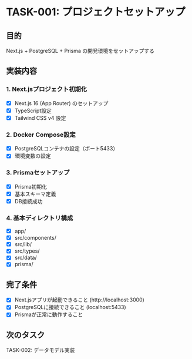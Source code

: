 # TASK-001: プロジェクトセットアップ

## 目的
Next.js + PostgreSQL + Prisma の開発環境をセットアップする

## 実装内容

### 1. Next.jsプロジェクト初期化
- [x] Next.js 16 (App Router) のセットアップ
- [x] TypeScript設定
- [x] Tailwind CSS v4 設定

### 2. Docker Compose設定
- [x] PostgreSQLコンテナの設定（ポート5433）
- [x] 環境変数の設定

### 3. Prismaセットアップ
- [x] Prisma初期化
- [x] 基本スキーマ定義
- [x] DB接続成功

### 4. 基本ディレクトリ構成
- [x] app/
- [x] src/components/
- [x] src/lib/
- [x] src/types/
- [x] src/data/
- [x] prisma/

## 完了条件
- [x] Next.jsアプリが起動できること (http://localhost:3000)
- [x] PostgreSQLに接続できること (localhost:5433)
- [x] Prismaが正常に動作すること

## 次のタスク
TASK-002: データモデル実装
